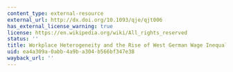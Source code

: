 ```yaml
---
content_type: external-resource
external_url: http://dx.doi.org/10.1093/qje/qjt006
has_external_license_warning: true
license: https://en.wikipedia.org/wiki/All_rights_reserved
status: ''
title: Workplace Heterogeneity and the Rise of West German Wage Inequality
uid: ea4a309a-0abb-4a9b-a304-b566bf347e38
wayback_url: ''
---
```

